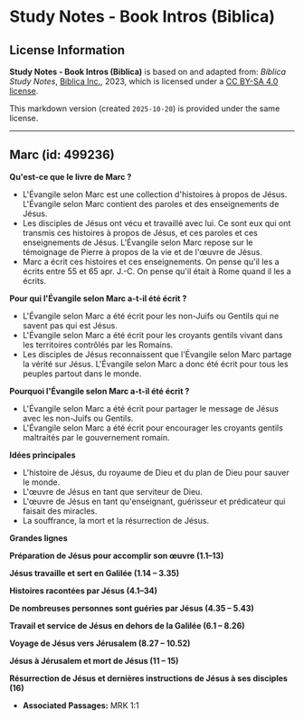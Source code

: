 # Study Notes - Book Intros (Biblica)

## License Information

**Study Notes - Book Intros (Biblica)** is based on and adapted from: _Biblica Study Notes_, [Biblica Inc.](https://www.biblica.com/), 2023, which is licensed under a [CC BY-SA 4.0 license](https://creativecommons.org/licenses/by-sa/4.0/legalcode.en).

This markdown version (created `2025-10-20`) is provided under the same license.



--------------------------------

## Marc (id: 499236)

**Qu'est\-ce que le livre de Marc ?**

* L'Évangile selon Marc est une collection d'histoires à propos de Jésus. L'Évangile selon Marc contient des paroles et des enseignements de Jésus.
* Les disciples de Jésus ont vécu et travaillé avec lui. Ce sont eux qui ont transmis ces histoires à propos de Jésus, et ces paroles et ces enseignements de Jésus. L'Évangile selon Marc repose sur le témoignage de Pierre à propos de la vie et de l'œuvre de Jésus.
* Marc a écrit ces histoires et ces enseignements. On pense qu'il les a écrits entre 55 et 65 apr. J.\-C. On pense qu'il était à Rome quand il les a écrits.

**Pour qui l'Évangile selon Marc a\-t\-il été écrit ?**

* L'Évangile selon Marc a été écrit pour les non\-Juifs ou Gentils qui ne savent pas qui est Jésus.
* L'Évangile selon Marc a été écrit pour les croyants gentils vivant dans les territoires contrôlés par les Romains.
* Les disciples de Jésus reconnaissent que l'Évangile selon Marc partage la vérité sur Jésus. L'Évangile selon Marc a donc été écrit pour tous les peuples partout dans le monde.

**Pourquoi l'Évangile selon Marc a\-t\-il été écrit ?**

* L'Évangile selon Marc a été écrit pour partager le message de Jésus avec les non\-Juifs ou Gentils.
* L'Évangile selon Marc a été écrit pour encourager les croyants gentils maltraités par le gouvernement romain.

**Idées principales**

* L'histoire de Jésus, du royaume de Dieu et du plan de Dieu pour sauver le monde.
* L'œuvre de Jésus en tant que serviteur de Dieu.
* L'œuvre de Jésus en tant qu'enseignant, guérisseur et prédicateur qui faisait des miracles.
* La souffrance, la mort et la résurrection de Jésus.

**Grandes lignes**

**Préparation de Jésus pour accomplir son œuvre (1\.1–13\)**

**Jésus travaille et sert en Galilée (1\.14 – 3\.35\)**

**Histoires racontées par Jésus (4\.1–34\)**

**De nombreuses personnes sont guéries par Jésus (4\.35 – 5\.43\)**

**Travail et service de Jésus en dehors de la Galilée (6\.1 – 8\.26\)**

**Voyage de Jésus vers Jérusalem (8\.27 – 10\.52\)**

**Jésus à Jérusalem et mort de Jésus (11 – 15\)**

**Résurrection de Jésus et dernières instructions de Jésus à ses disciples (**16**)**

* **Associated Passages:** MRK 1:1

